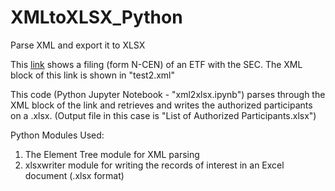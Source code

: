 # XMLtoXLSX_Python
Parse XML and export it to XLSX


This [link](https://www.sec.gov/Archives/edgar/data/1484018/000148401818000039/0001484018-18-000039.txt) shows a filing (form N-CEN) of an ETF with the SEC. The XML block of this link is shown in "test2.xml"

This code (Python Jupyter Notebook - "xml2xlsx.ipynb") parses through the XML block of the link and retrieves and writes the authorized participants on a .xlsx. (Output file in this case is "List of Authorized Participants.xlsx")

Python Modules Used:
1. The Element Tree module for XML parsing 
2. xlsxwriter module for writing the records of interest in an Excel document (.xlsx format)
